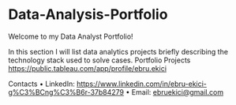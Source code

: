 # Data-Analysis-Portfolio
Welcome to my Data Analyst Portfolio!

In this section I will list data analytics projects briefly describing the technology stack used to solve cases.
Portfolio Projects
https://public.tableau.com/app/profile/ebru.ekici

Contacts
•	LinkedIn: https://www.linkedin.com/in/ebru-ekici-g%C3%BCng%C3%B6r-37b84279
•	Email: ebruekici@gmail.com

